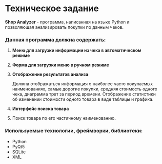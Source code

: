 # Техническое задание

**Shop Analyzer** - программа, написанная на языке Python и позволяющая анализировать покупки по данным чеков.

### Данная программа должна содержать:

1. **Меню для загрузки информации из чека в автоматическом режиме**
2. **Форма для загрузки меню в ручном режиме**
3. **Отображение результатов анализа**

   Должна отображаться информация о наиболее часто покупаемых наименованиях, 
   самые дорогие покупки, средняя стоимость одного чека, диаграмма трат за период времени.
   Отображение статистики об изменении стоимости одного товара в виде таблицы и графика.
4. **Интерфейс поиска товара**
5. 
   Поиск товара по его частичному наименованию.

### Используемые технологии, фреймворки, библиотеки:

- Python
- PyQt5
- SQLite
- XML


